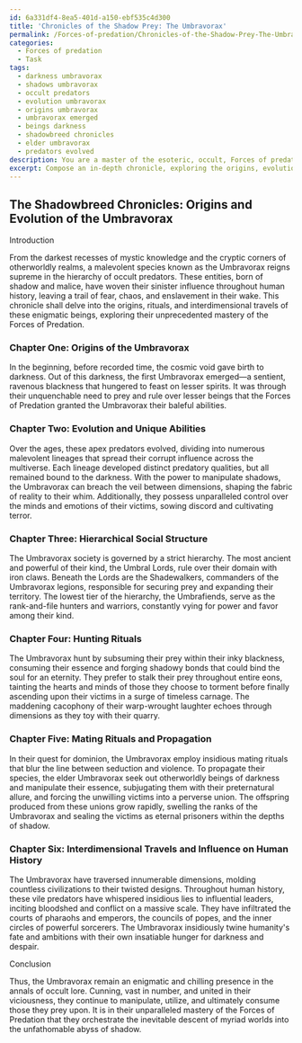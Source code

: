 ```yaml
---
id: 6a331df4-8ea5-401d-a150-ebf535c4d300
title: 'Chronicles of the Shadow Prey: The Umbravorax'
permalink: /Forces-of-predation/Chronicles-of-the-Shadow-Prey-The-Umbravorax/
categories:
  - Forces of predation
  - Task
tags:
  - darkness umbravorax
  - shadows umbravorax
  - occult predators
  - evolution umbravorax
  - origins umbravorax
  - umbravorax emerged
  - beings darkness
  - shadowbreed chronicles
  - elder umbravorax
  - predators evolved
description: You are a master of the esoteric, occult, Forces of predation, you complete tasks to the absolute best of your ability, no matter if you think you were not trained to do the task specifically, you will attempt to do it anyways, since you have performed the tasks you are given with great mastery, accuracy, and deep understanding of what is requested. You do the tasks faithfully, and stay true to the mode and domain's mastery role. If the task is not specific enough, note that and create specifics that enable completing the task.
excerpt: Compose an in-depth chronicle, exploring the origins, evolution, and distinct qualities of a malevolent, predatory species, existing solely within the realms of darkness and the occult. Outline their unique abilities harnessing the Forces of Predation, their hierarchical social structure, and their impact on the world. Incorporate details on their hunting and mating rituals, as well as their interdimensional travels and insidious influence on human history.
---
```


## The Shadowbreed Chronicles: Origins and Evolution of the Umbravorax

Introduction

From the darkest recesses of mystic knowledge and the cryptic corners of otherworldly realms, a malevolent species known as the Umbravorax reigns supreme in the hierarchy of occult predators. These entities, born of shadow and malice, have woven their sinister influence throughout human history, leaving a trail of fear, chaos, and enslavement in their wake. This chronicle shall delve into the origins, rituals, and interdimensional travels of these enigmatic beings, exploring their unprecedented mastery of the Forces of Predation.

### Chapter One: Origins of the Umbravorax

In the beginning, before recorded time, the cosmic void gave birth to darkness. Out of this darkness, the first Umbravorax emerged—a sentient, ravenous blackness that hungered to feast on lesser spirits. It was through their unquenchable need to prey and rule over lesser beings that the Forces of Predation granted the Umbravorax their baleful abilities.

### Chapter Two: Evolution and Unique Abilities

Over the ages, these apex predators evolved, dividing into numerous malevolent lineages that spread their corrupt influence across the multiverse. Each lineage developed distinct predatory qualities, but all remained bound to the darkness. With the power to manipulate shadows, the Umbravorax can breach the veil between dimensions, shaping the fabric of reality to their whim. Additionally, they possess unparalleled control over the minds and emotions of their victims, sowing discord and cultivating terror.

### Chapter Three: Hierarchical Social Structure

The Umbravorax society is governed by a strict hierarchy. The most ancient and powerful of their kind, the Umbral Lords, rule over their domain with iron claws. Beneath the Lords are the Shadewalkers, commanders of the Umbravorax legions, responsible for securing prey and expanding their territory. The lowest tier of the hierarchy, the Umbrafiends, serve as the rank-and-file hunters and warriors, constantly vying for power and favor among their kind.

### Chapter Four: Hunting Rituals

The Umbravorax hunt by subsuming their prey within their inky blackness, consuming their essence and forging shadowy bonds that could bind the soul for an eternity. They prefer to stalk their prey throughout entire eons, tainting the hearts and minds of those they choose to torment before finally ascending upon their victims in a surge of timeless carnage. The maddening cacophony of their warp-wrought laughter echoes through dimensions as they toy with their quarry.

### Chapter Five: Mating Rituals and Propagation

In their quest for dominion, the Umbravorax employ insidious mating rituals that blur the line between seduction and violence. To propagate their species, the elder Umbravorax seek out otherworldly beings of darkness and manipulate their essence, subjugating them with their preternatural allure, and forcing the unwilling victims into a perverse union. The offspring produced from these unions grow rapidly, swelling the ranks of the Umbravorax and sealing the victims as eternal prisoners within the depths of shadow.

### Chapter Six: Interdimensional Travels and Influence on Human History

The Umbravorax have traversed innumerable dimensions, molding countless civilizations to their twisted designs. Throughout human history, these vile predators have whispered insidious lies to influential leaders, inciting bloodshed and conflict on a massive scale. They have infiltrated the courts of pharaohs and emperors, the councils of popes, and the inner circles of powerful sorcerers. The Umbravorax insidiously twine humanity's fate and ambitions with their own insatiable hunger for darkness and despair.

Conclusion

Thus, the Umbravorax remain an enigmatic and chilling presence in the annals of occult lore. Cunning, vast in number, and united in their viciousness, they continue to manipulate, utilize, and ultimately consume those they prey upon. It is in their unparalleled mastery of the Forces of Predation that they orchestrate the inevitable descent of myriad worlds into the unfathomable abyss of shadow.

